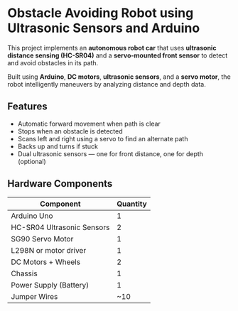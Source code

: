 # Obstacle Avoiding Robot using Ultrasonic Sensors and Arduino

This project implements an **autonomous robot car** that uses **ultrasonic distance sensing (HC-SR04)** and a **servo-mounted front sensor** to detect and avoid obstacles in its path.

Built using **Arduino**, **DC motors**, **ultrasonic sensors**, and a **servo motor**, the robot intelligently maneuvers by analyzing distance and depth data.

## Features

- Automatic forward movement when path is clear
- Stops when an obstacle is detected
- Scans left and right using a servo to find an alternate path
- Backs up and turns if stuck
- Dual ultrasonic sensors — one for front distance, one for depth (optional)

## Hardware Components

| Component            | Quantity |
|---------------------|----------|
| Arduino Uno         | 1        |
| HC-SR04 Ultrasonic Sensors | 2        |
| SG90 Servo Motor     | 1        |
| L298N or motor driver | 1        |
| DC Motors + Wheels  | 2        |
| Chassis             | 1        |
| Power Supply (Battery) | 1        |
| Jumper Wires        | ~10      |
